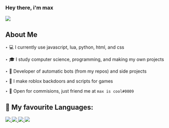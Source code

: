 ### Hey there, i'm max



<img src="https://discord.c99.nl/widget/theme-2/676051070308450344.png"/>

   
## About Me

‣ 💻 I currently use javascript, lua, python, html, and css

‣ 🎓 I study computer science, programming, and making my own projects

‣ 🤖 Developer of automatic bots (from my repos) and side projects

‣ 🔧 I make roblox backdoors and scripts for games

‣ 💸 Open for commisions, just friend me at `max is cool#0009`



  
## 🚀 My favourite Languages:

<p align="left"> 
    <a href="https://nodejs.org" target="_blank"> <img src="https://img.icons8.com/color/48/000000/nodejs.png"/> </a>
    <a href="https://developer.mozilla.org/en-US/docs/Web/JavaScript" target="_blank"> <img src="https://img.icons8.com/color/48/000000/javascript.png"/> </a> 
    <a href="https://www.python.org/" target="_blank"> <img src="https://img.icons8.com/color/48/000000/python--v1.png"/> </a> 
    <a href="https://www.python.org/" target="_blank"> <img src="https://img.icons8.com/external-tal-revivo-shadow-tal-revivo/48/000000/external-lua-is-a-lightweight-multi-paradigm-programming-language-logo-shadow-tal-revivo.png"/> </a> 


  
</p>
